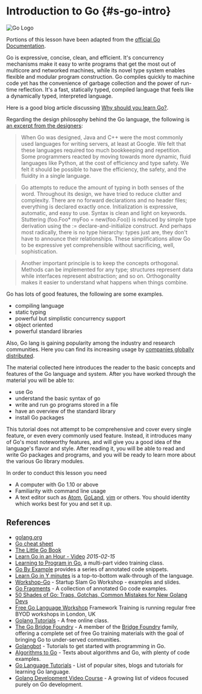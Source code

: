 # Introduction to Go {#s-go-intro}

![Go Logo](https://upload.wikimedia.org/wikipedia/commons/2/23/Go_Logo_Aqua.svg)

Portions of this lesson have been adapted from the [official Go 
Documentation](https://golang.org/doc/).

Go is expressive, concise, clean, and efficient. It's concurrency
mechanisms make it easy to write programs that get the most out of
multicore and networked machines, while its novel type system enables
flexible and modular program construction. Go compiles quickly to
machine code yet has the convenience of garbage collection and the
power of run-time reflection. It's a fast, statically typed, compiled
language that feels like a dynamically typed, interpreted language.

Here is a good blog article discussing [Why should you learn Go?](https://medium.com/exploring-code/why-should-you-learn-go-f607681fad65).

Regarding the design philosophy behind the Go language, the following is [an excerpt from the designers](https://golang.org/doc/faq#principles):
> When Go was designed, Java and C++ were the most commonly used
> languages for writing servers, at least at Google. We felt that
> these languages required too much bookkeeping and repetition. Some
> programmers reacted by moving towards more dynamic, fluid languages
> like Python, at the cost of efficiency and type safety. We felt it
> should be possible to have the efficiency, the safety, and the
> fluidity in a single language.

> Go attempts to reduce the amount of typing in both senses of the
> word. Throughout its design, we have tried to reduce clutter and
> complexity. There are no forward declarations and no header files;
> everything is declared exactly once. Initialization is expressive,
> automatic, and easy to use. Syntax is clean and light on keywords.
> Stuttering (foo.Foo* myFoo = new(foo.Foo)) is reduced by simple type
> derivation using the := declare-and-initialize construct. And
> perhaps most radically, there is no type hierarchy: types just are,
> they don't have to announce their relationships. These
> simplifications allow Go to be expressive yet comprehensible without
> sacrificing, well, sophistication.

> Another important principle is to keep the concepts orthogonal.
> Methods can be implemented for any type; structures represent data
> while interfaces represent abstraction; and so on. Orthogonality
> makes it easier to understand what happens when things combine.

Go has lots of good features, the following are some examples.

- compiling language
- static typing
- powerful but simplistic concurrency support
- object oriented
- powerful standard libraries


Also, Go lang is gaining popularity among the industry and research
communities. Here you can find its increasing usage by
[companies globally distributed](https://github.com/golang/go/wiki/GoUsers).

The material collected here introduces the reader to the basic
concepts and features of the Go language and system. After you have
worked through the material you will be able to:

-   use Go
-   understand the basic syntax of go
-   write and run go programs stored in a file
-   have an overview of the standard library
-   install Go packages

This tutorial does not attempt to be comprehensive and cover every
single feature, or even every commonly used feature. Instead, it
introduces many of Go's most noteworthy features, and will give you a
good idea of the language's flavor and style. After reading it, you
will be able to read and write Go packages and programs, and you will
be ready to learn more about the various Go library modules.

In order to conduct this lesson you need

-   A computer with Go 1.10 or above
-   Familiarity with command line usage
-   A text editor such as [Atom](https://atom.io/packages/go-plus), [GoLand](https://www.jetbrains.com/go), 
   [vim](https://github.com/fatih/vim-go) or others. You should identity which works best for you
    and set it up.

References
----------

  * [golang.org](http://golang.org/doc/#learning)
  * [Go cheat sheet](https://github.com/a8m/go-lang-cheat-sheet)
  * [The Little Go Book](http://openmymind.net/The-Little-Go-Book/)
  * [Learn Go in an Hour - Video](https://www.youtube.com/watch?v=CF9S4QZuV30) _2015-02-15_
  * [Learning to Program in Go](https://www.youtube.com/playlist?list=PLei96ZX_m9sVSEXWwZi8uwd2vqCpEm4m6), a multi-part video training class.
  * [Go By Example](http://gobyexample.com/) provides a series of annotated code snippets.
  * [Learn Go in Y minutes](http://learnxinyminutes.com/docs/go/) is a top-to-bottom walk-through of the language.
  * [Workshop-Go](https://github.com/sendwithus/workshop-go) - Startup Slam Go Workshop - examples and slides.
  * [Go Fragments](http://www.gofragments.net/) - A collection of annotated Go code examples.
  * [50 Shades of Go: Traps, Gotchas, Common Mistakes for New Golang Devs](http://devs.cloudimmunity.com/gotchas-and-common-mistakes-in-go-golang/index.html)
  * [Free Go Language Workshop](https://www.frameworktraining.co.uk/go-language-free-training-workshop/) Framework Training is running regular free BYOD workshops in London, UK
  * [Golang Tutorials](http://golangtutorials.blogspot.com/2011/05/table-of-contents.html) - A free online class.
  * [The Go Bridge Foundry](https://github.com/gobridge) - A member of the [Bridge Foundry](http://bridgefoundry.org/) family, offering a complete set of free Go training materials with the goal of bringing Go to under-served communities.
* [Golangbot](https://golangbot.com/learn-golang-series/) - Tutorials to get started with programming in Go.
* [Algorithms to Go](http://yourbasic.org/) - Texts about algorithms and Go, with plenty of code examples.
* [Go Language Tutorials](https://www.cybrhome.com/topic/go-language-tutorials) - List of popular sites, blogs and tutorials for learning Go language.
* [Golang Development Video Course](https://www.youtube.com/playlist?list=PLzUGFf4GhXBL4GHXVcMMvzgtO8-WEJIoY) - A growing list of videos focused purely on Go development.

